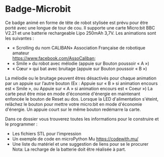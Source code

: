 # Badge-Microbit

Ce badge animé en forme de tête de robot stylisée est prévu pour être porté avec une longue de tour de cou. Il supporte une carte Micro:bit BBC V2.21 et une batterie rechargeable Lipo 250mAh 3,7V. 
Les animations sont les suivantes : <br />
-	« Scrolling du nom CALIBAN» Association Française de robotique amateur <br />
https://www.facebook.com/AssoCaliban;
-	« Smile » du robot avec mélodie (appuie sur Bouton poussoir « A »)
-	« Cœur » qui bat avec bruitage (appuie sur Bouton poussoir « B »)<br />

La mélodie ou le bruitage peuvent êtres désactivés pour chaque animation par un appuie sur l’autre bouton (Ex : Appuie sur « B » si animation encours est « Smile », ou Appuie sur « A » si animation encours est « Coeur »)
La carte peut être mise en mode d'économie d'énergie en maintenant enfoncée le bouton de Reset au dos. Lorsque la LED d'alimentation s'éteint, relâchez le bouton pour mettre votre micro:bit en mode d'économie d'énergie. Un appuie court sur le même bouton redémarre la carte. <br />

Dans ce dossier vous trouverez toutes les informations pour le construire et le programmer :<br />
-	Les fichiers STL pour l’impression
-	Un exemple de code en microPython Mu https://codewith.mu/
-	Une liste du matériel et une suggestion de liens pour se le procurer <br />
  Nota: La recharge de la batterie doit être réalisée à part.
